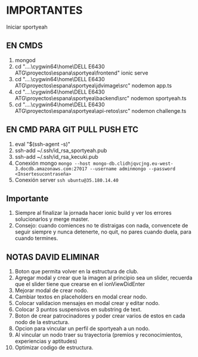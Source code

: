 # IMPORTANTES

Iniciar sportyeah

## EN CMDS

1. mongod
2. cd "..\..\cygwin64\home\DELL E6430 ATG\proyectos\espana\sportyea\frontend"
   ionic serve
3. cd "..\..\cygwin64\home\DELL E6430 ATG\proyectos\espana\sportyea\jdvimage\src"
   nodemon app.ts
4. cd "..\..\cygwin64\home\DELL E6430 ATG\proyectos\espana\sportyea\backend\src"
   nodemon sportyeah.ts
5. cd "..\..\cygwin64\home\DELL E6430 ATG\proyectos\espana\sportyea\api-retos\src"
   nodemon challenge.ts

## EN CMD PARA GIT PULL PUSH ETC

1. eval "$(ssh-agent -s)"
2. ssh-add ~/.ssh/id_rsa_sportyeah.pub
3. ssh-add ~/.ssh/id_rsa_kecuki.pub
4. Conexión mongo 
`
mongo --host mongo-db.clidhjqvcjng.eu-west-3.docdb.amazonaws.com:27017 --username adminmongo --password <Insertesucontraseña>
`
5. Conexión server 
`
ssh ubuntu@35.180.14.40
`

## Importante

1. Siempre al finalizar la jornada hacer ionic build y ver los errores solucionarlos y merge master.
2. Consejo: cuando comiences no te distraigas con nada, convencete de seguir
   siempre y nunca detenerte, no quit, no pares cuando duela, para cuando
   termines.

## NOTAS DAVID ELIMINAR

1. Boton que permita volver en la estructura de club.
2. Agregar modal y crear que la imagen al principio sea un slider, recuerda que
   el slider tiene que crearse en el ionViewDidEnter
3. Mejorar modal de crear nodo.
4. Cambiar textos en placeholders en modal crear nodo.
5. Colocar validacion mensajes en modal crear y editar nodo.
6. Colocar 3 puntos suspensivos en substring de text.
7. Boton de crear patrocinadores y poder crear varios de estos en cada nodo de
   la estructura.
8. Opcion para vincular un perfil de sportyeah a un nodo.
9. Al vincular un nodo traer su trayectoria (premios y reconocimientos,
   experiencias y aptitudes)
10. Optimizar codigo de estructura.

